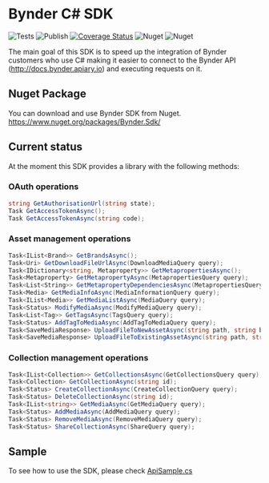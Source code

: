 # Bynder C# SDK

![Tests](https://github.com/Bynder/bynder-c-sharp-sdk/workflows/Tests/badge.svg)
![Publish](https://github.com/Bynder/bynder-c-sharp-sdk/workflows/Publish/badge.svg)
[![Coverage Status](https://coveralls.io/repos/github/Bynder/bynder-c-sharp-sdk/badge.svg?branch=master)](https://coveralls.io/github/Bynder/bynder-c-sharp-sdk?branch=master)
![Nuget](https://img.shields.io/nuget/v/Bynder.Sdk)
![Nuget](https://img.shields.io/nuget/dt/Bynder.Sdk?color=orange)

The main goal of this SDK is to speed up the integration of Bynder customers who use C# making it easier to connect to the Bynder API (http://docs.bynder.apiary.io) and executing requests on it.

## Nuget Package

You can download and use Bynder SDK from Nuget. https://www.nuget.org/packages/Bynder.Sdk/

## Current status

At the moment this SDK provides a library with the following methods:

### OAuth operations

```c#
string GetAuthorisationUrl(string state);
Task GetAccessTokenAsync();
Task GetAccessTokenAsync(string code);
```

### Asset management operations

```c#
Task<IList<Brand>> GetBrandsAsync();
Task<Uri> GetDownloadFileUrlAsync(DownloadMediaQuery query);
Task<IDictionary<string, Metaproperty>> GetMetapropertiesAsync();
Task<Metaproperty> GetMetapropertyAsync(MetapropertiesQuery query);
Task<List<String>> GetMetapropertyDependenciesAsync(MetapropertiesQuery query);
Task<Media> GetMediaInfoAsync(MediaInformationQuery query);
Task<IList<Media>> GetMediaListAsync(MediaQuery query);
Task<Status> ModifyMediaAsync(ModifyMediaQuery query);
Task<List<Tag>> GetTagsAsync(TagsQuery query);
Task<Status> AddTagToMediaAsync(AddTagToMediaQuery query);
Task<SaveMediaResponse> UploadFileToNewAssetAsync(string path, string brandId);
Task<SaveMediaResponse> UploadFileToExistingAssetAsync(string path, string mediaId);
```

### Collection management operations

```c#
Task<IList<Collection>> GetCollectionsAsync(GetCollectionsQuery query);
Task<Collection> GetCollectionAsync(string id);
Task<Status> CreateCollectionAsync(CreateCollectionQuery query);
Task<Status> DeleteCollectionAsync(string id);
Task<IList<string>> GetMediaAsync(GetMediaQuery query);
Task<Status> AddMediaAsync(AddMediaQuery query);
Task<Status> RemoveMediaAsync(RemoveMediaQuery query);
Task<Status> ShareCollectionAsync(ShareQuery query);
```

## Sample

To see how to use the SDK, please check [ApiSample.cs](Bynder/Sample/ApiSample.cs)
